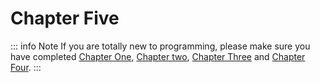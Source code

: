 # Chapter Five
::: info Note
If you are totally new to programming, please make sure you have completed [Chapter One](/python-crash-course/), [Chapter two](/python-crash-course/variables), [Chapter Three](/python-crash-course/conditions) and [Chapter Four](/python-crash-course/loops.md).
:::